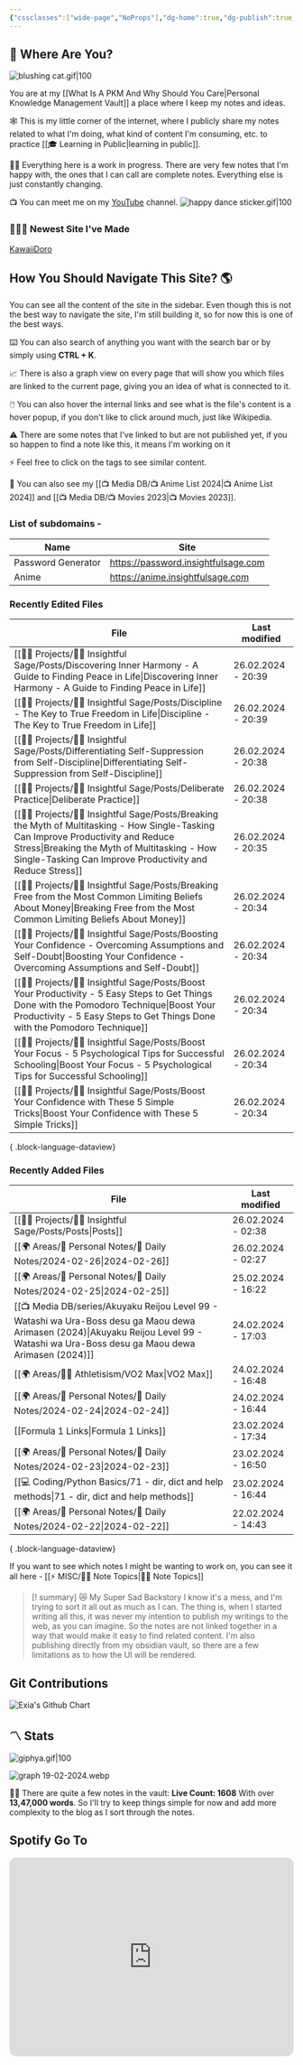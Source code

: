 ```yaml
---
{"cssclasses":["wide-page","NoProps"],"dg-home":true,"dg-publish":true,"permalink":"/000-digital-garden/start-here/","tags":["gardenEntry"],"dgPassFrontmatter":true,"noteIcon":"3","created":"2023-12-10T08:50:33.353+05:30","updated":"2024-02-20T09:51:46.986+05:30"}
---
```


## 🫨 Where Are You?

![blushing cat.gif|100](/img/user/%F0%9F%9B%A2%EF%B8%8F%20Resources/%F0%9F%93%81%20Files/%F0%9F%93%B8Images/blushing%20cat.gif)

You are at my [[What Is A PKM And Why Should You Care\|Personal Knowledge Management Vault]] a place where I keep my notes and ideas.

🕸️ This is my little corner of the internet, where I publicly share my notes related to what I'm doing, what kind of content I'm consuming, etc. to practice [[🎓 Learning in Public\|learning in public]].

👷🏻 Everything here is a work in progress. There are very few notes that I'm happy with, the ones that I can call are complete notes. Everything else is just constantly changing.

📺 You can meet me on my [YouTube](https://youtube.com/@varunpaherwar) channel.
![happy dance sticker.gif|100](/img/user/%F0%9F%9B%A2%EF%B8%8F%20Resources/%F0%9F%93%81%20Files/%F0%9F%93%B8Images/happy%20dance%20sticker.gif)
### 🧑🏻‍💻 Newest Site I've Made
[KawaiiDoro](https://kawaiidoro.com)

## How You Should Navigate This Site? 🌎
You can see all the content of the site in the sidebar. Even though this is not the best way to navigate the site, I'm still building it, so for now this is one of the best ways.

⌨️ You can also search of anything you want with the search bar or by simply using **CTRL + K**.

📈 There is also a graph view on every page that will show you which files are linked to the current page, giving you an idea of what is connected to it.

🖱️ You can also hover the internal links and see what is the file's content is a hover popup, if you don't like to click around much, just like Wikipedia.

⚠️ There are some notes that I've linked to but are not published yet, if you so happen to find a note like this, it means I'm working on it

⚡ Feel free to click on the tags to see similar content.

🎥 You can also see my [[📺 Media DB/📺 Anime List 2024\|📺 Anime List 2024]] and [[📺 Media DB/📺 Movies 2023\|📺 Movies 2023]].

### List of subdomains -
| Name | Site |
| ---- | ---- |
| Password Generator | https://password.insightfulsage.com |
| Anime | https://anime.insightfulsage.com |

### Recently Edited Files
| File                                                                                                                                                                                                                                                 | Last modified      |
| ---------------------------------------------------------------------------------------------------------------------------------------------------------------------------------------------------------------------------------------------------- | ------------------ |
| [[👷🏻 Projects/🧓🏻 Insightful Sage/Posts/Discovering Inner Harmony - A Guide to Finding Peace in Life\|Discovering Inner Harmony - A Guide to Finding Peace in Life]]                                                                           | 26.02.2024 - 20:39 |
| [[👷🏻 Projects/🧓🏻 Insightful Sage/Posts/Discipline - The Key to True Freedom in Life\|Discipline - The Key to True Freedom in Life]]                                                                                                           | 26.02.2024 - 20:39 |
| [[👷🏻 Projects/🧓🏻 Insightful Sage/Posts/Differentiating Self-Suppression from Self-Discipline\|Differentiating Self-Suppression from Self-Discipline]]                                                                                         | 26.02.2024 - 20:38 |
| [[👷🏻 Projects/🧓🏻 Insightful Sage/Posts/Deliberate Practice\|Deliberate Practice]]                                                                                                                                                             | 26.02.2024 - 20:38 |
| [[👷🏻 Projects/🧓🏻 Insightful Sage/Posts/Breaking the Myth of Multitasking - How Single-Tasking Can Improve Productivity and Reduce Stress\|Breaking the Myth of Multitasking - How Single-Tasking Can Improve Productivity and Reduce Stress]] | 26.02.2024 - 20:35 |
| [[👷🏻 Projects/🧓🏻 Insightful Sage/Posts/Breaking Free from the Most Common Limiting Beliefs About Money\|Breaking Free from the Most Common Limiting Beliefs About Money]]                                                                     | 26.02.2024 - 20:34 |
| [[👷🏻 Projects/🧓🏻 Insightful Sage/Posts/Boosting Your Confidence - Overcoming Assumptions and Self-Doubt\|Boosting Your Confidence - Overcoming Assumptions and Self-Doubt]]                                                                   | 26.02.2024 - 20:34 |
| [[👷🏻 Projects/🧓🏻 Insightful Sage/Posts/Boost Your Productivity - 5 Easy Steps to Get Things Done with the Pomodoro Technique\|Boost Your Productivity - 5 Easy Steps to Get Things Done with the Pomodoro Technique]]                         | 26.02.2024 - 20:34 |
| [[👷🏻 Projects/🧓🏻 Insightful Sage/Posts/Boost Your Focus - 5 Psychological Tips for Successful Schooling\|Boost Your Focus - 5 Psychological Tips for Successful Schooling]]                                                                   | 26.02.2024 - 20:34 |
| [[👷🏻 Projects/🧓🏻 Insightful Sage/Posts/Boost Your Confidence with These 5 Simple Tricks\|Boost Your Confidence with These 5 Simple Tricks]]                                                                                                   | 26.02.2024 - 20:34 |

{ .block-language-dataview}

### Recently Added Files
| File                                                                                                                                                                                       | Last modified      |
| ------------------------------------------------------------------------------------------------------------------------------------------------------------------------------------------ | ------------------ |
| [[👷🏻 Projects/🧓🏻 Insightful Sage/Posts/Posts\|Posts]]                                                                                                                               | 26.02.2024 - 02:38 |
| [[🌍 Areas/📧 Personal Notes/📓 Daily Notes/2024-02-26\|2024-02-26]]                                                                                                                    | 26.02.2024 - 02:27 |
| [[🌍 Areas/📧 Personal Notes/📓 Daily Notes/2024-02-25\|2024-02-25]]                                                                                                                    | 25.02.2024 - 16:22 |
| [[📺 Media DB/series/Akuyaku Reijou Level 99 - Watashi wa Ura-Boss desu ga Maou dewa Arimasen (2024)\|Akuyaku Reijou Level 99 - Watashi wa Ura-Boss desu ga Maou dewa Arimasen (2024)]] | 24.02.2024 - 17:03 |
| [[🌍 Areas/💪🏼 Athletisism/VO2 Max\|VO2 Max]]                                                                                                                                          | 24.02.2024 - 16:48 |
| [[🌍 Areas/📧 Personal Notes/📓 Daily Notes/2024-02-24\|2024-02-24]]                                                                                                                    | 24.02.2024 - 16:44 |
| [[Formula 1 Links\|Formula 1 Links]]                                                                                                                                                    | 23.02.2024 - 17:34 |
| [[🌍 Areas/📧 Personal Notes/📓 Daily Notes/2024-02-23\|2024-02-23]]                                                                                                                    | 23.02.2024 - 16:50 |
| [[💻 Coding/Python Basics/71 - dir, dict and help methods\|71 - dir, dict and help methods]]                                                                                            | 23.02.2024 - 16:44 |
| [[🌍 Areas/📧 Personal Notes/📓 Daily Notes/2024-02-22\|2024-02-22]]                                                                                                                    | 22.02.2024 - 14:43 |

{ .block-language-dataview}

If you want to see which notes I might be wanting to work on, you can see it all here - [[⚡ MISC/✍🏻 Note Topics\|✍🏻 Note Topics]]

>[! summary]  😿 My Super Sad Backstory
> I know it's a mess, and I'm trying to sort it all out as much as I can.
The thing is, when I started writing all this, it was never my intention to publish my writings to the web, as you can imagine.
So the notes are not linked together in a way that would make it easy to find related content.
I'm also publishing directly from my obsidian vault, so there are a few limitations as to how the UI will be rendered.

## Git Contributions
<img src="https://ghchart.rshah.org/A020F0/ooexiaoo" alt="Exia's Github Chart" />

## 〽️ Stats
![giphya.gif|100](/img/user/%F0%9F%9B%A2%EF%B8%8F%20Resources/%F0%9F%93%81%20Files/%F0%9F%93%B8Images/giphya.gif)

![graph 19-02-2024.webp](/img/user/%F0%9F%9B%A2%EF%B8%8F%20Resources/%F0%9F%93%81%20Files/%F0%9F%93%B8Images/graph%2019-02-2024.webp)

😵‍💫 There are quite a few notes in the vault:
**Live Count: 1608** With over **13,47,000 words**.
So I'll try to keep things simple for now and add more complexity to the blog as I sort through the notes.

## Spotify Go To
<iframe style="border-radius:12px" src="https://open.spotify.com/embed/playlist/37i9dQZF1EIYpUgYYPrm7Z?utm_source=generator&theme=0" width="100%" height="352" frameBorder="0" allowfullscreen="" allow="autoplay; clipboard-write; encrypted-media; fullscreen; picture-in-picture" loading="lazy"></iframe>